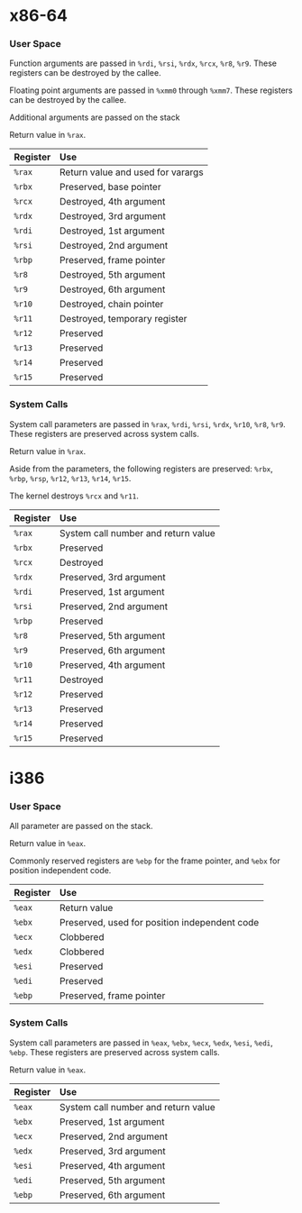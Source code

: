 # x86-64 #

### User Space ###

Function arguments are passed in `%rdi`, `%rsi`, `%rdx`, `%rcx`, `%r8`, `%r9`. These registers can be destroyed by the callee.

Floating point arguments are passed in `%xmm0` through `%xmm7`. These registers can be destroyed by the callee.

Additional arguments are passed on the stack

Return value in `%rax`.

| **Register** | **Use** |
|:-------------|:--------|
| `%rax` | Return value and used for varargs |
| `%rbx` | Preserved, base pointer |
| `%rcx` | Destroyed, 4th argument|
| `%rdx` | Destroyed, 3rd argument |
| `%rdi` | Destroyed, 1st argument |
| `%rsi` | Destroyed, 2nd argument |
| `%rbp` | Preserved, frame pointer |
| `%r8` | Destroyed, 5th argument |
| `%r9` | Destroyed, 6th argument |
| `%r10` | Destroyed, chain pointer |
| `%r11` | Destroyed, temporary register |
| `%r12` | Preserved |
| `%r13` | Preserved |
| `%r14` | Preserved |
| `%r15` | Preserved |

### System Calls ###

System call parameters are passed in `%rax`, `%rdi`, `%rsi`, `%rdx`, `%r10`, `%r8`, `%r9`. These registers are preserved across system calls.

Return value in `%rax`.

Aside from the parameters, the following registers are preserved: `%rbx`, `%rbp`, `%rsp`, `%r12`, `%r13`, `%r14`, `%r15`.

The kernel destroys `%rcx` and `%r11`.

| **Register** | **Use** |
|:-------------|:--------|
| `%rax` | System call number and return value |
| `%rbx` | Preserved |
| `%rcx` | Destroyed |
| `%rdx` | Preserved, 3rd argument |
| `%rdi` | Preserved, 1st argument |
| `%rsi` | Preserved, 2nd argument |
| `%rbp` | Preserved |
| `%r8` | Preserved, 5th argument |
| `%r9` | Preserved, 6th argument |
| `%r10` | Preserved, 4th argument |
| `%r11` | Destroyed |
| `%r12` | Preserved |
| `%r13` | Preserved |
| `%r14` | Preserved |
| `%r15` | Preserved |

# i386 #

### User Space ###

All parameter are passed on the stack.

Return value in `%eax`.

Commonly reserved registers are `%ebp` for the frame pointer, and `%ebx` for position independent code.

| **Register** | **Use** |
|:-------------|:--------|
| `%eax` | Return value |
| `%ebx` | Preserved, used for position independent code |
| `%ecx` | Clobbered |
| `%edx` | Clobbered |
| `%esi` | Preserved |
| `%edi` | Preserved |
| `%ebp` | Preserved, frame pointer |

### System Calls ###

System call parameters are passed in `%eax`, `%ebx`, `%ecx`, `%edx`, `%esi`, `%edi`, `%ebp`. These registers are preserved across system calls.

Return value in `%eax`.

| **Register** | **Use** |
|:-------------|:--------|
| `%eax` | System call number and return value |
| `%ebx` | Preserved, 1st argument |
| `%ecx` | Preserved, 2nd argument |
| `%edx` | Preserved, 3rd argument |
| `%esi` | Preserved, 4th argument |
| `%edi` | Preserved, 5th argument |
| `%ebp` | Preserved, 6th argument |